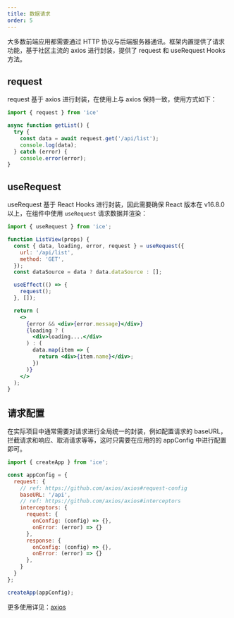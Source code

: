 ```yaml
---
title: 数据请求
order: 5
---
```


大多数前端应用都需要通过 HTTP 协议与后端服务器通讯。框架内置提供了请求功能，基于社区主流的 axios 进行封装，提供了 request 和 useRequest Hooks 方法。

## request

request 基于 axios 进行封装，在使用上与 axios 保持一致，使用方式如下：

```ts
import { request } from 'ice'

async function getList() {
  try {
    const data = await request.get('/api/list');
    console.log(data);
  } catch (error) {
    console.error(error);
}
```

## useRequest

useRequest 基于 React Hooks 进行封装，因此需要确保 React 版本在 v16.8.0 以上，在组件中使用 `useRequest` 请求数据并渲染：

```jsx
import { useRequest } from 'ice';

function ListView(props) {
  const { data, loading, error, request } = useRequest({
    url: '/api/list',
    method: 'GET',
  });
  const dataSource = data ? data.dataSource : [];

  useEffect(() => {
    request();
  }, []);

  return (
    <>
      {error && <div>{error.message}</div>}
      {loading ? (
        <div>loading....</div>
      ) : (
        data.map(item => {
          return <div>{item.name}</div>;
        })
      )}
    </>
  );
}
```

## 请求配置

在实际项目中通常需要对请求进行全局统一的封装，例如配置请求的 baseURL，拦截请求和响应、取消请求等等，这时只需要在应用的的 appConfig 中进行配置即可。

```js
import { createApp } from 'ice';

const appConfig = {
  request: {
    // ref: https://github.com/axios/axios#request-config
    baseURL: '/api',
    // ref: https://github.com/axios/axios#interceptors
    interceptors: {
      request: {
        onConfig: (config) => {},
        onError: (error) => {}
      },
      response: {
        onConfig: (config) => {},
        onError: (error) => {}
      },
    }
  }
};

createApp(appConfig);
```

更多使用详见：[axios](https://github.com/axios/axios)
